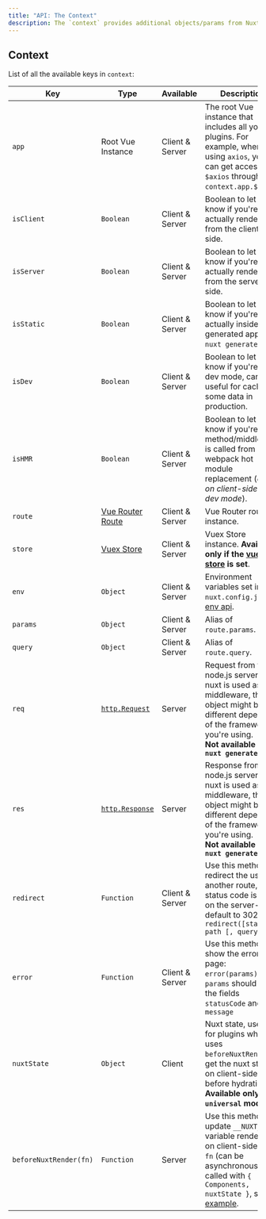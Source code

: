 ```yaml
---
title: "API: The Context"
description: The `context` provides additional objects/params from Nuxt not traditionally available to Vue components. The `context` is available in special nuxt lifecycle areas like `asyncData`, `plugins`, 'middlewares', 'modules', and 'store/nuxtServerInit`.
---
```


## Context

List of all the available keys in `context`:

| Key                    | Type                                                                               | Available       | Description                                                                                                                                                                                                                                                                                 |
|------------------------|------------------------------------------------------------------------------------|-----------------|---------------------------------------------------------------------------------------------------------------------------------------------------------------------------------------------------------------------------------------------------------------------------------------------|
| `app`                  | Root Vue Instance                                                                  | Client & Server | The root Vue instance that includes all your plugins. For example, when using `axios`, you can get access to `$axios` through `context.app.$axios`.                                                                                                                                         |
| `isClient`             | `Boolean`                                                                          | Client & Server | Boolean to let you know if you're actually renderer from the client-side.                                                                                                                                                                                                                   |
| `isServer`             | `Boolean`                                                                          | Client & Server | Boolean to let you know if you're actually renderer from the server-side.                                                                                                                                                                                                                   |
| `isStatic`             | `Boolean`                                                                          | Client & Server | Boolean to let you know if you're actually inside a generated app (via `nuxt generate`).                                                                                                                                                                                                    |
| `isDev`                | `Boolean`                                                                          | Client & Server | Boolean to let you know if you're in dev mode, can be useful for caching some data in production.                                                                                                                                                                                           |
| `isHMR`                | `Boolean`                                                                          | Client & Server | Boolean to let you know if you're the method/middleware is called from webpack hot module replacement (*only on client-side in dev mode*).                                                                                                                                                  |
| `route`                | [Vue Router Route](https://router.vuejs.org/en/api/route-object.html)              | Client & Server | Vue Router route instance.                                                                                                                                                                                                                                                                |
| `store`                | [Vuex Store](https://vuex.vuejs.org/en/api.html#vuexstore-instance-properties)     | Client & Server | Vuex Store instance. **Available only if the [vuex store](/guide/vuex-store) is set**.                                                                                                                                                                                                    |
| `env`                  | `Object`                                                                           | Client & Server | Environment variables set in `nuxt.config.js`, see [env api](/api/configuration-env).                                                                                                                                                                                                       |
| `params`               | `Object`                                                                           | Client & Server | Alias of `route.params`.                                                                                                                                                                                                                                                                     |
| `query`                | `Object`                                                                           | Client & Server | Alias of `route.query`.                                                                                                                                                                                                                                                                      |
| `req`                  | [`http.Request`](https://nodejs.org/api/http.html#http_class_http_incomingmessage) | Server          | Request from the node.js server. If nuxt is used as a middleware, the req object might be different depending of the framework you're using.<br>**Not available via `nuxt generate`**                                                                                                       |
| `res`                  | [`http.Response`](https://nodejs.org/api/http.html#http_class_http_serverresponse) | Server          | Response from the node.js server. If nuxt is used as a middleware, the res object might be different depending of the framework you're using.<br>**Not available via `nuxt generate`**                                                                                                      |
| `redirect`             | `Function`                                                                         | Client & Server | Use this method to redirect the user to another route, the status code is used on the server-side, default to 302. `redirect([status,] path [, query])`                                                                                                                                     |
| `error`                | `Function`                                                                         | Client & Server | Use this method to show the error page: `error(params)`. The `params` should have the fields `statusCode` and `message`                                                                                                                                                                     |
| `nuxtState`            | `Object`                                                                           | Client          | Nuxt state, useful for plugins which uses `beforeNuxtRender` to get the nuxt state on client-side before hydration. **Available only in `universal` mode.**                                                                                                                                 |
| `beforeNuxtRender(fn)` | `Function`                                                                         | Server          | Use this method to update `__NUXT__` variable rendered on client-side, the `fn` (can be asynchronous) is called with `{ Components, nuxtState }`, see [example](https://github.com/nuxt/nuxt.js/blob/cf6b0df45f678c5ac35535d49710c606ab34787d/test/fixtures/basic/pages/special-state.vue). |
